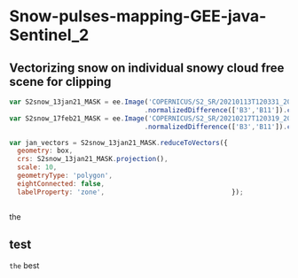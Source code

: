 # Snow-pulses-mapping-GEE-java-Sentinel_2
## Vectorizing snow on individual snowy cloud free scene for clipping
```js
var S2snow_13jan21_MASK = ee.Image('COPERNICUS/S2_SR/20210113T120331_20210113T120325_T28RBS')
                                  .normalizedDifference(['B3','B11']).clip(box).gte(0.4) .selfMask();
var S2snow_17feb21_MASK = ee.Image('COPERNICUS/S2_SR/20210217T120319_20210217T120320_T28RBS')
                                  .normalizedDifference(['B3','B11']).clip(box).gte(0.4) .selfMask();

var jan_vectors = S2snow_13jan21_MASK.reduceToVectors({
  geometry: box,
  crs: S2snow_13jan21_MASK.projection(),
  scale: 10,
  geometryType: 'polygon',
  eightConnected: false,
  labelProperty: 'zone',                                });



```
the
## test
`the` best
